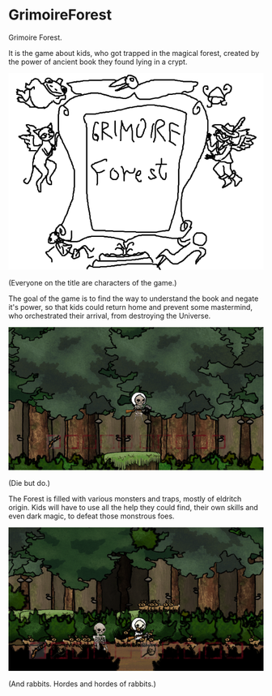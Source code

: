 # GrimoireForest

Grimoire Forest.

It is the game about kids, who got trapped in the magical forest, created by the power of ancient book they found lying in a crypt.

![Screenshot](Title.png)

(Everyone on the title are characters of the game.)

The goal of the game is to find the way to understand the book and negate it's power, so that kids could return home and prevent some mastermind, who orchestrated their arrival,  from destroying the Universe.

![Screenshot](FirstPlayerSkeleton.PNG)

(Die but do.)

The Forest is filled with various monsters and traps, mostly of eldritch origin. Kids will have to use all the help they could find, their own skills and even dark magic, to defeat those monstrous foes.

![Screenshot](Rabbits&Bushes.png )

(And rabbits. Hordes and hordes of rabbits.)
